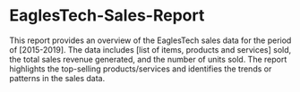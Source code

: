# EaglesTech-Sales-Report
This report provides an overview of the EaglesTech sales data for the period of [2015-2019]. The data includes [list of items, products and services] sold, the total sales revenue generated, and the number of units sold. The report highlights the top-selling products/services and identifies the trends or patterns in the sales data. 
